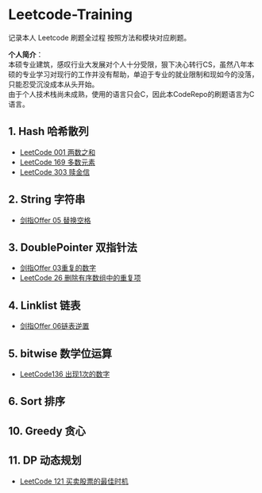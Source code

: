 # Leetcode-Training
记录本人 Leetcode 刷题全过程
按照方法和模块对应刷题。

**个人简介**：  
本硕专业建筑，感叹行业大发展对个人十分受限，狠下决心转行CS，虽然八年本硕的专业学习对现行的工作并没有帮助，单迫于专业的就业限制和现如今的没落，只能忍受沉没成本从头开始。  
由于个人技术栈尚未成熟，使用的语言只会C，因此本CodeRepo的刷题语言为C语言。

## 1. Hash 哈希散列
- [LeetCode 001 两数之和](01%20Hash%20哈希散列/LC001%20两数之和.md)
- [LeetCode 169 多数元素](01%20Hash%20哈希散列/LC169%20多数元素.md)
- [LeetCode 303 赎金信](01%20Hash%20哈希散列/LC383%20赎金信.md)

## 2. String 字符串
- [剑指Offer 05 替换空格](02%20String%20字符串/Offer%2005%20替换空格.md)

## 3. DoublePointer 双指针法
- [剑指Offer 03重复的数字](03%20DoublePointer%20双指针法/Offer%2003重复的数字.md)
- [LeetCode 26 删除有序数组中的重复项](03%20DoublePointer%20双指针法/LC%2026%20删除有序数组中的重复项.md)

## 4. Linklist 链表
- [剑指Offer 06链表逆置](04%20LinkList%20链表/链表逆置.md)

## 5. bitwise 数学位运算
- [LeetCode136 出现1次的数字](05%20bitwise%20数学位运算/LC%20136%20只出现1次的数字.md)
## 6. Sort 排序

## 10. Greedy 贪心

## 11. DP 动态规划
- [LeetCode 121 买卖股票的最佳时机](https://github.com/LamberttLiu/Leetcode_Training/blob/main/11%20DP%20%E5%8A%A8%E6%80%81%E8%A7%84%E5%88%92/LC121%20%E4%B9%B0%E5%8D%96%E8%82%A1%E7%A5%A8%E6%9C%80%E4%BD%B3%E6%97%B6%E6%9C%BA.md)



